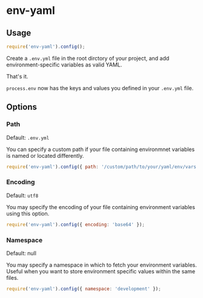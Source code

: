 # env-yaml

## Usage

```javascript
require('env-yaml').config();
```

Create a `.env.yml` file in the root dirctory of your project, 
and add environment-specific variables as valid YAML.

That's it.

`process.env` now has the keys and values you defined in your `.env.yml` file.

## Options

### Path

Default: `.env.yml`

You can specify a custom path if your file containing environmnet variables is
named or located differently.

```javascript
require('env-yaml').config({ path: '/custom/path/to/your/yaml/env/vars' });
```

### Encoding

Default: `utf8`

You may specify the encoding of your file containing environment variables
using this option.

```javascript
require('env-yaml').config({ encoding: 'base64' });
```

### Namespace

Default: null

You may specify a namespace in which to fetch your environment variables. Useful when you want to store environment specific values within the same files.

```javascript
require('env-yaml').config({ namespace: 'development' });
```
